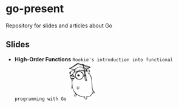 # go-present

Repository for slides and articles about Go

## Slides

- **High-Order Functions** `Rookie's introduction into functional programming with Go`
![academic-gopher](https://github.com/stefanhans/go-present/blob/master/slides/HighOrderFunctions/images/academic_gopher.png?raw=true)